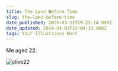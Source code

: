 ```yaml
---
title: The Land Before Time
slug: the-land-before-time
date_published: 2019-03-31T19:25:14.000Z
date_updated: 2019-04-03T15:04:13.000Z
tags: Your Illustrious Host
---
```


Me aged 22.

![clive22](__GHOST_URL__/content/images/2019/03/clive22.jpg)
